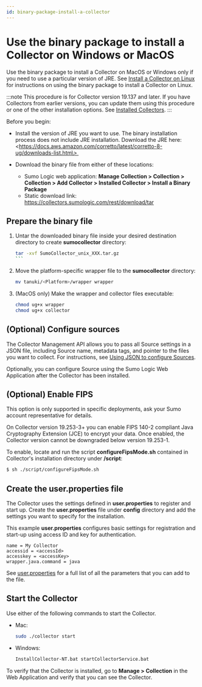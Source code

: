 ```yaml
---
id: binary-package-install-a-collector
---
```


# Use the binary package to install a Collector on Windows or MacOS

Use the binary package to install a Collector on MacOS or Windows only if you need to use a particular version of JRE. See [Install a Collector on Linux](../04Install-a-Collector-on-Linux.md "Install a Collector on Linux") for instructions on using the binary package to install a Collector on Linux.

:::note
This procedure is for Collector version 19.137 and later. If you have Collectors from earlier versions, you can update them using this procedure or one of the other installation options. See [Installed Collectors](...md "Installed Collectors").
:::

Before you begin:

* Install the version of JRE you want to use. The binary installation process does not include JRE installation. Download the JRE here: \<https://docs.aws.amazon.com/corretto/latest/corretto-8-ug/downloads-list.htm\> 
* Download the binary file from either of these locations:  

  * Sumo Logic web application: **Manage Collection \> Collection \> Collection \> Add Collector \> Installed Collector \> Install a Binary Package** 
  * Static download link: https://collectors.sumologic.com/rest/download/tar

## Prepare the binary file

1. Untar the downloaded binary file inside your desired destination directory to create **sumocollector** directory:

    ```bash
    tar -xvf SumoCollector_unix_XXX.tar.gz
    ``` 

1. Move the platform-specific wrapper file to the **sumocollector** directory:

    ```bash
    mv tanuki/<Platform>/wrapper wrapper
    ```

1. (MacOS only) Make the wrapper and collector files executable:

    ```bash
    chmod ug+x wrapper
    chmod ug+x collector
    ```

## (Optional) Configure sources

The Collector Management API allows you to pass all Source settings in a JSON file, including Source name, metadata tags, and pointer to the files you want to collect. For instructions, see [Using JSON to configure Sources](../../Sources/03Use-JSON-to-Configure-Sources.md "https://sumologic-prod.mindtouch.us/Send_Data/Sources/Use_JSON_to_configure_Sources").

Optionally, you can configure Source using the Sumo Logic Web Application after the Collector has been installed.

## (Optional) Enable FIPS

This option is only supported in specific deployments, ask your Sumo account representative for details.

On Collector version 19.253-3+ you can enable FIPS 140-2 compliant Java Cryptography Extension (JCE) to encrypt your data. Once enabled, the Collector version cannot be downgraded below version 19.253-1. 
  
To enable, locate and run the script **configureFipsMode.sh** contained in Collector's installation directory under **/script**:  
  
```bash
$ sh ./script/configureFipsMode.sh
```

## Create the user.properties file

The Collector uses the settings defined in **user.properties** to register and start up. Create the **user.properties** file under **config** directory and add the settings you want to specify for the installation.

This example **user.properties** configures basic settings for registration and start-up using access ID and key for authentication.

```
name = My Collector
accessid = <accessId>
accesskey = <accessKey>
wrapper.java.command = java
```

See [user.properties](06user.properties.md "user.properties") for a full list of all the parameters that you can add to the file.

## Start the Collector

Use either of the following commands to start the Collector.

* Mac:  

    ```bash
    sudo ./collector start
    ```

* Windows:  

    ```bash
    InstallCollector-NT.bat startCollectorService.bat
    ```

To verify that the Collector is installed, go to **Manage \> Collection** in the Web Application and verify that you can see the Collector.
